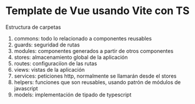 # Template de Vue usando Vite con TS

Estructura de carpetas

1. commons: todo lo relacionado a componentes reusables
2. guards: seguridad de rutas
3. modules: componentes generados a partir de otros componentes
4. stores: almacenamiento global de la aplicación
5. routes: configuraciíon de las rutas
6. views: vistas de la aplicación
7. services: peticiones http, normalmente se llamarán desde el stores
8. helpers: funciones que son reusables, usando patrón de módulos de javascript
9. models: implementación de tipado de typescript
